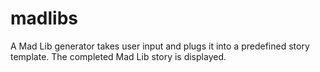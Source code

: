 # madlibs

A Mad Lib generator takes user input and plugs it into a predefined story template. The completed Mad Lib story is displayed.